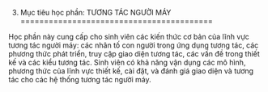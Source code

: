 3. Mục tiêu học phần: TƯƠNG TÁC NGƯỜI MÁY
=========================================

Học phần này cung cấp cho sinh viên các kiến thức cơ bản của lĩnh vực
tương tác người máy: các nhân tố con người trong ứng dụng tương tác, các
phương thức phát triển, truy cập giao diện tương tác, các vấn đề trong
thiết kế và các kiểu tương tác. Sinh viên có khả năng vận dụng các mô
hình, phương thức của lĩnh vực thiết kế, cài đặt, và đánh giá giao diện
và tương tác cho các hệ thống tương tác người máy.

